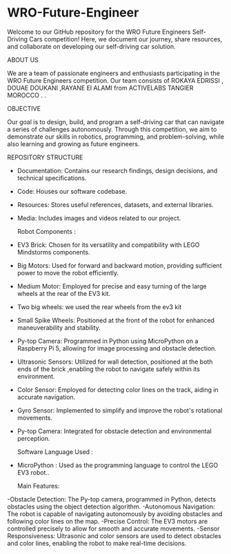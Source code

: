 # WRO-Future-Engineer
Welcome to our GitHub repository for the WRO Future Engineers Self-Driving Cars competition! Here, we document our journey, share resources, and collaborate on developing our self-driving car solution.

ABOUT US 

  We are a team of passionate engineers and enthusiasts participating in the WRO Future Engineers competition. Our team consists of ROKAYA EDRISSI , DOUAE DOUKANI ,RAYANE El ALAMI  from ACTIVELABS TANGIER MOROCCO .
.

 OBJECTIVE
 
  Our goal is to design, build, and program a self-driving car that can navigate a series of challenges autonomously. Through this competition, we aim to demonstrate our skills in robotics, programming, and problem-solving, while also learning and growing as future engineers.

REPOSITORY  STRUCTURE 

  * Documentation: Contains our research findings, design decisions, and technical specifications.
  * Code: Houses our software codebase.
  * Resources: Stores useful references, datasets, and external libraries.
  * Media: Includes images and videos related to our project.

    Robot Components :
    
* EV3 Brick: Chosen for its versatility and compatibility with LEGO Mindstorms components.
*	Big Motors: Used for forward and backward motion, providing sufficient power to move the robot efficiently.
*	Medium Motor: Employed for precise and easy turning of the large wheels at the rear of the EV3 kit.
*	Two big wheels: we used the rear wheels from the ev3 kit
*	Small Spike Wheels: Positioned at the front of the robot for enhanced maneuverability and stability.
*	Py-top Camera: Programmed in Python using MicroPython on a Raspberry Pi 5, allowing for image processing and obstacle detection.
*	Ultrasonic Sensors: Utilized for wall detection, positioned at the both ends of the brick ,enabling the robot to navigate safely within its environment.
*	Color Sensor: Employed for detecting color lines on the track, aiding in accurate navigation.
*	Gyro Sensor: Implemented to simplify and improve the robot's rotational movements.
*	Py-top Camera: Integrated for obstacle detection and environmental perception.

    Software Language Used :

-	MicroPython : Used as the programming language to control the LEGO EV3 robot.. 


    Main Features: 

-Obstacle Detection: The Py-top camera, programmed in Python, detects obstacles using the object detection algorithm.
-Autonomous Navigation: The robot is capable of navigating autonomously by avoiding obstacles and following color lines on the map.
-Precise Control: The EV3 motors are controlled precisely to allow for smooth and accurate movements.
-Sensor Responsiveness: Ultrasonic and color sensors are used to detect obstacles and color lines, enabling the robot to make real-time decisions.




